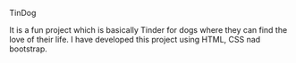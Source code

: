 TinDog 

It is a fun project which is basically Tinder for dogs where they can find the love of their life. I have developed this project using HTML, CSS nad bootstrap.
